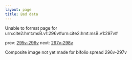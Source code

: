 ```yaml
---
layout: page
title: Bad data
---
```


Unable to format page for urn:cite2:hmt:msB.v1:296v#urn:cite2:hmt:msB.v1:297v#

prev: [295v-296v](../295v-296v/) next: [297v-298v](../297v-298v/)

Composite image not yet made for bifolio spread 296v-297v


